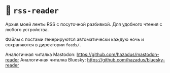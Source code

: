 # 📡 `rss-reader`

Архив моей ленты RSS с посуточной разбивкой. Для удобного чтения с любого устройства.

Файлы c постами генерируются автоматически каждую ночь и сохраняются в директории `feeds/`.

Аналогичная читалка Mastodon: https://github.com/hazadus/mastodon-reader
Аналогичная читалка Bluesky: https://github.com/hazadus/bluesky-reader
